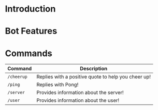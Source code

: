 # Introduction

# Bot Features

# Commands

| Command      | Description                                        |
|--------------|----------------------------------------------------|
| `/cheerup`   | Replies with a positive quote to help you cheer up!|
| `/ping`      | Replies with Pong!                                |
| `/server`    | Provides information about the server!            |
| `/user`      | Provides information about the user!              |
